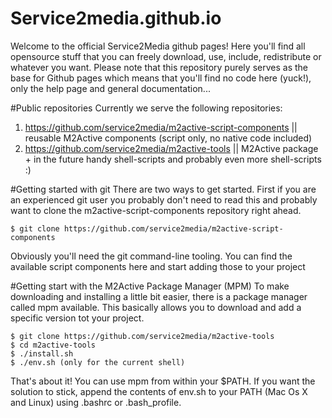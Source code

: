 Service2media.github.io
=======================

Welcome to the official Service2Media github pages! Here you'll find all opensource stuff that you can freely download, 
use, include, redistribute or whatever you want. Please note that this repository purely serves as the base for Github pages 
which means that you'll find no code here (yuck!), only the help page and general documentation...

#Public repositories
Currently we serve the following repositories:

1. https://github.com/service2media/m2active-script-components || reusable M2Active components (script only, no native code included)
2. https://github.com/service2media/m2active-tools || M2Active package + in the future handy shell-scripts and probably even more shell-scripts :)

#Getting started with git
There are two ways to get started. First if you are an experienced git user you probably don't need to read this 
and probably want to clone the m2active-script-components repository right ahead. 

```
$ git clone https://github.com/service2media/m2active-script-components
```

Obviously you'll need the git command-line tooling. You can find the available script components here and start adding
those to your project

#Getting start with the M2Active Package Manager (MPM)
To make downloading and installing a little bit easier, there is a package manager called mpm available. This basically 
allows you to download and add a specific version tot your project. 


```
$ git clone https://github.com/service2media/m2active-tools
$ cd m2active-tools
$ ./install.sh
$ ./env.sh (only for the current shell)
```

That's about it! You can use mpm from within your $PATH. If you want the solution to stick, append the contents of env.sh
to your PATH (Mac Os X and Linux) using .bashrc or .bash_profile.

